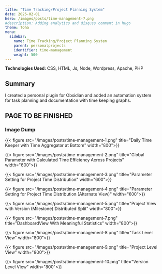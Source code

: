 ```yaml
---
title: "Time Tracking/Project Planning System"
date: 2025-02-01
hero: /images/posts/time-management-7.png
#description: Adding analytics and disquss comment in hugo 
theme: Toha
menu:
  sidebar:
    name: Time Tracking/Project Planning System
    parent: personalprojects
    identifier: time-management
    weight: 500
---
```


**Technologies Used:** CSS, HTML, Js, Node, Wordpress, Apache, PHP

## Summary

I created a personal plugin for Obsidian and added an automation system for task planning and documentation with time keeping graphs.
  
## PAGE TO BE FINISHED
### Image Dump
{{< figure src="/images/posts/time-management-1.png" title="Daily Time Keeper with Time Aggregator at Bottom" width="800">}}

{{< figure src="/images/posts/time-management-2.png" title="Global Parameter with Calculated Time Efficiency Across Projects" width="600">}}

{{< figure src="/images/posts/time-management-3.png" title="Parameter Setting for Project Time Distribution" width="600">}}

{{< figure src="/images/posts/time-management-4.png" title="Parameter Setting for Project Time Distribution (Alternate View)" width="600">}}

{{< figure src="/images/posts/time-management-5.png" title="Project View with Version (Milestone) Distributed Split" width="800">}}

{{< figure src="/images/posts/time-management-7.png" title="DashboardView With Meaningful Statistics" width="800">}}

{{< figure src="/images/posts/time-management-8.png" title="Task Level View" width="800">}}

{{< figure src="/images/posts/time-management-9.png" title="Project Level View" width="800">}}

{{< figure src="/images/posts/time-management-10.png" title="Version Level View" width="800">}}
